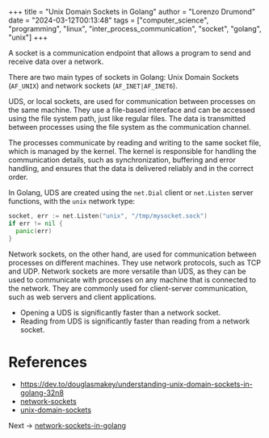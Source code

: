 +++
title = "Unix Domain Sockets in Golang"
author = "Lorenzo Drumond"
date = "2024-03-12T00:13:48"
tags = ["computer_science",  "programming",  "linux",  "inter_process_communication",  "socket",  "golang",  "unix"]
+++



A socket is a communication endpoint that allows a program to send and receive data over a network.

There are two main types of sockets in Golang: Unix Domain Sockets (`AF_UNIX`) and network sockets (`AF_INET|AF_INET6`).

UDS, or local sockets, are used for communication between processes on the same machine. They use a file-based intereface and can be accessed using the file system path, just like regular files. The data is transmitted between processes using the file system as the communication channel.

The processes communicate by reading and writing to the same socket file, which is managed by the kernel. The kernel is responsible for handling the communication details, such as synchronization, buffering and error handling, and ensures that the data is delivered reliably and in the correct order.

In Golang, UDS are created using the `net.Dial` client or `net.Listen` server functions, with the `unix` network type:

```go
socket, err := net.Listen("unix", "/tmp/mysocket.sock")
if err != nil {
  panic(err)
}
```

Network sockets, on the other hand, are used for communication between processes on different machines. They use network protocols, such as TCP and UDP. Network sockets are more versatile than UDS, as they can be used to communicate with processes on any machine that is connected to the network. They are commonly used for client-server communication, such as web servers and client applications.

- Opening a UDS is significantly faster than a network socket.
- Reading from UDS is significantly faster than reading from a network socket.


# References
- https://dev.to/douglasmakey/understanding-unix-domain-sockets-in-golang-32n8
- [network-sockets](/wiki/network-sockets/)
- [unix-domain-sockets](/wiki/unix-domain-sockets/)

Next -> [network-sockets-in-golang](/wiki/network-sockets-in-golang/)
